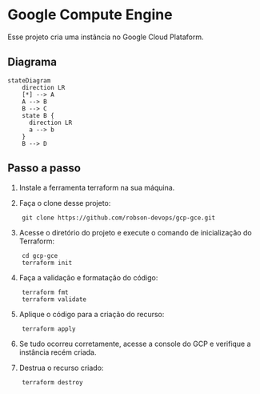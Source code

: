 # Google Compute Engine
Esse projeto cria uma instância no Google Cloud Plataform.

## Diagrama

```
stateDiagram
    direction LR
    [*] --> A
    A --> B
    B --> C
    state B {
      direction LR
      a --> b
    }
    B --> D
```
## Passo a passo

1. Instale a ferramenta terraform na sua máquina.


2. Faça o clone desse projeto:
```
    git clone https://github.com/robson-devops/gcp-gce.git  
```

3. Acesse o diretório do projeto e execute o comando de inicialização do Terraform:

```
    cd gcp-gce
    terraform init  
```
4. Faça a validação e formatação do código:
```
    terraform fmt
    terraform validate  
```
5. Aplique o código para a criação do recurso:
```
    terraform apply  
```

6. Se tudo ocorreu corretamente, acesse a console do GCP e verifique a instância recém criada.


7. Destrua o recurso criado:
```
    terraform destroy  
```